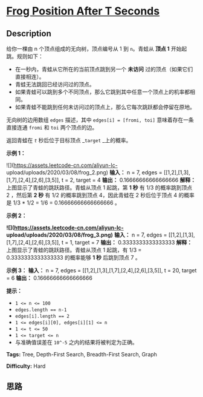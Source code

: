 # [Frog Position After T Seconds][title]

## Description

给你一棵由 n 个顶点组成的无向树，顶点编号从 1 到 `n`。青蛙从 **顶点 1** 开始起跳。规则如下：

  * 在一秒内，青蛙从它所在的当前顶点跳到另一个 **未访问** 过的顶点（如果它们直接相连）。
  * 青蛙无法跳回已经访问过的顶点。
  * 如果青蛙可以跳到多个不同顶点，那么它跳到其中任意一个顶点上的机率都相同。
  * 如果青蛙不能跳到任何未访问过的顶点上，那么它每次跳跃都会停留在原地。

无向树的边用数组 `edges` 描述，其中 `edges[i] = [fromi, toi]` 意味着存在一条直接连通 `fromi` 和 `toi`
两个顶点的边。

返回青蛙在 _`t`_ 秒后位于目标顶点 _`target` _上的概率。



**示例 1：**

![](https://assets.leetcode-cn.com/aliyun-lc-
upload/uploads/2020/03/08/frog_2.png)
            **输入：** n = 7, edges = [[1,2],[1,3],[1,7],[2,4],[2,6],[3,5]], t = 2, target = 4    **输出：** 0.16666666666666666     **解释：** 上图显示了青蛙的跳跃路径。青蛙从顶点 1 起跳，第 **1 秒** 有 1/3 的概率跳到顶点 2 ，然后第 **2 秒** 有 1/2 的概率跳到顶点 4，因此青蛙在 2 秒后位于顶点 4 的概率是 1/3 * 1/2 = 1/6 = 0.16666666666666666 。     

**示例 2：**

**![](https://assets.leetcode-cn.com/aliyun-lc-
upload/uploads/2020/03/08/frog_3.png)**
            **输入：** n = 7, edges = [[1,2],[1,3],[1,7],[2,4],[2,6],[3,5]], t = 1, target = 7    **输出：** 0.3333333333333333    **解释：** 上图显示了青蛙的跳跃路径。青蛙从顶点 1 起跳，有 1/3 = 0.3333333333333333 的概率能够 **1 秒** 后跳到顶点 7 。     

**示例 3：**
            **输入：** n = 7, edges = [[1,2],[1,3],[1,7],[2,4],[2,6],[3,5]], t = 20, target = 6    **输出：** 0.16666666666666666    



**提示：**

  * `1 <= n <= 100`
  * `edges.length == n-1`
  * `edges[i].length == 2`
  * `1 <= edges[i][0], edges[i][1] <= n`
  * `1 <= t <= 50`
  * `1 <= target <= n`
  * 与准确值误差在 `10^-5` 之内的结果将被判定为正确。


**Tags:** Tree, Depth-First Search, Breadth-First Search, Graph

**Difficulty:** Hard

## 思路

[title]: https://leetcode-cn.com/problems/frog-position-after-t-seconds
